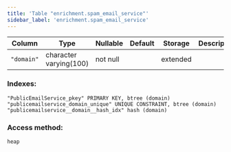 ```yaml
---
title: 'Table "enrichment.spam_email_service"'
sidebar_label: 'enrichment.spam_email_service'
---
```

Column |          Type          | Nullable | Default | Storage  | Description 
--------|------------------------|----------|---------|----------|-------------
`"domain"` | character varying(100) | not null |         | extended | 
### Indexes:
```
"PublicEmailService_pkey" PRIMARY KEY, btree (domain)
"publicemailservice_domain_unique" UNIQUE CONSTRAINT, btree (domain)
"publicemailservice__domain__hash_idx" hash (domain)
```
### Access method:
```
heap
```